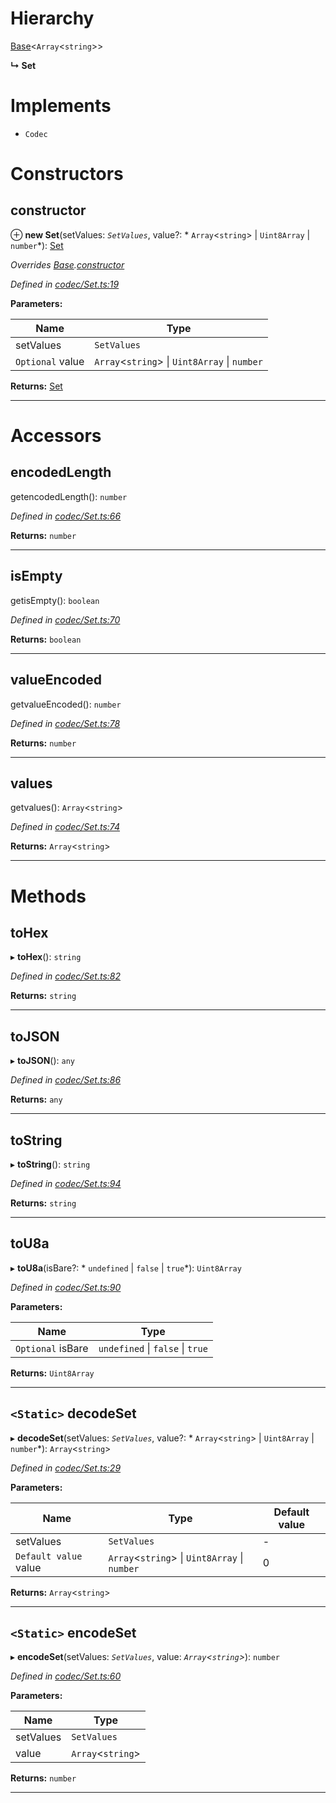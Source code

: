 

# Hierarchy

 [Base](_codec_base_.base.md)<`Array`<`string`>>

**↳ Set**

# Implements

* `Codec`

# Constructors

<a id="constructor"></a>

##  constructor

⊕ **new Set**(setValues: *`SetValues`*, value?: * `Array`<`string`> &#124; `Uint8Array` &#124; `number`*): [Set](_codec_set_.set.md)

*Overrides [Base](_codec_base_.base.md).[constructor](_codec_base_.base.md#constructor)*

*Defined in [codec/Set.ts:19](https://github.com/polkadot-js/api/blob/ecdd53e/packages/types/src/codec/Set.ts#L19)*

**Parameters:**

| Name | Type |
| ------ | ------ |
| setValues | `SetValues` |
| `Optional` value |  `Array`<`string`> &#124; `Uint8Array` &#124; `number`|

**Returns:** [Set](_codec_set_.set.md)

___

# Accessors

<a id="encodedlength"></a>

##  encodedLength

getencodedLength(): `number`

*Defined in [codec/Set.ts:66](https://github.com/polkadot-js/api/blob/ecdd53e/packages/types/src/codec/Set.ts#L66)*

**Returns:** `number`

___
<a id="isempty"></a>

##  isEmpty

getisEmpty(): `boolean`

*Defined in [codec/Set.ts:70](https://github.com/polkadot-js/api/blob/ecdd53e/packages/types/src/codec/Set.ts#L70)*

**Returns:** `boolean`

___
<a id="valueencoded"></a>

##  valueEncoded

getvalueEncoded(): `number`

*Defined in [codec/Set.ts:78](https://github.com/polkadot-js/api/blob/ecdd53e/packages/types/src/codec/Set.ts#L78)*

**Returns:** `number`

___
<a id="values"></a>

##  values

getvalues(): `Array`<`string`>

*Defined in [codec/Set.ts:74](https://github.com/polkadot-js/api/blob/ecdd53e/packages/types/src/codec/Set.ts#L74)*

**Returns:** `Array`<`string`>

___

# Methods

<a id="tohex"></a>

##  toHex

▸ **toHex**(): `string`

*Defined in [codec/Set.ts:82](https://github.com/polkadot-js/api/blob/ecdd53e/packages/types/src/codec/Set.ts#L82)*

**Returns:** `string`

___
<a id="tojson"></a>

##  toJSON

▸ **toJSON**(): `any`

*Defined in [codec/Set.ts:86](https://github.com/polkadot-js/api/blob/ecdd53e/packages/types/src/codec/Set.ts#L86)*

**Returns:** `any`

___
<a id="tostring"></a>

##  toString

▸ **toString**(): `string`

*Defined in [codec/Set.ts:94](https://github.com/polkadot-js/api/blob/ecdd53e/packages/types/src/codec/Set.ts#L94)*

**Returns:** `string`

___
<a id="tou8a"></a>

##  toU8a

▸ **toU8a**(isBare?: * `undefined` &#124; `false` &#124; `true`*): `Uint8Array`

*Defined in [codec/Set.ts:90](https://github.com/polkadot-js/api/blob/ecdd53e/packages/types/src/codec/Set.ts#L90)*

**Parameters:**

| Name | Type |
| ------ | ------ |
| `Optional` isBare |  `undefined` &#124; `false` &#124; `true`|

**Returns:** `Uint8Array`

___
<a id="decodeset"></a>

## `<Static>` decodeSet

▸ **decodeSet**(setValues: *`SetValues`*, value?: * `Array`<`string`> &#124; `Uint8Array` &#124; `number`*): `Array`<`string`>

*Defined in [codec/Set.ts:29](https://github.com/polkadot-js/api/blob/ecdd53e/packages/types/src/codec/Set.ts#L29)*

**Parameters:**

| Name | Type | Default value |
| ------ | ------ | ------ |
| setValues | `SetValues` | - |
| `Default value` value |  `Array`<`string`> &#124; `Uint8Array` &#124; `number`| 0 |

**Returns:** `Array`<`string`>

___
<a id="encodeset"></a>

## `<Static>` encodeSet

▸ **encodeSet**(setValues: *`SetValues`*, value: *`Array`<`string`>*): `number`

*Defined in [codec/Set.ts:60](https://github.com/polkadot-js/api/blob/ecdd53e/packages/types/src/codec/Set.ts#L60)*

**Parameters:**

| Name | Type |
| ------ | ------ |
| setValues | `SetValues` |
| value | `Array`<`string`> |

**Returns:** `number`

___

